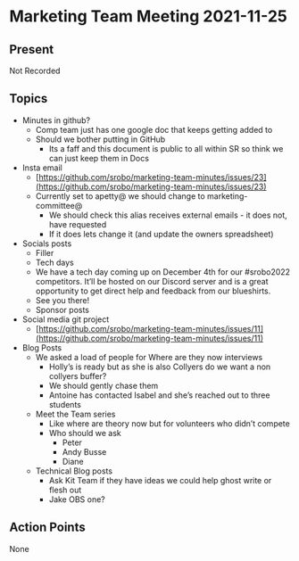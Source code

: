 # Marketing Team Meeting 2021-11-25

## Present

Not Recorded

## Topics

- Minutes in github?
  - Comp team just has one google doc that keeps getting added to
  - Should we bother putting in GitHub
    - Its a faff and this document is public to all within SR so think we can just keep them in Docs
- Insta email
  - [https://github.com/srobo/marketing-team-minutes/issues/23](https://github.com/srobo/marketing-team-minutes/issues/23)
  - Currently set to apetty@ we should change to marketing-committee@
    - We should check this alias receives external emails - it does not, have requested
    - If it does lets change it (and update the owners spreadsheet)
- Socials posts
  - Filler
  - Tech days
  - We have a tech day coming up on December 4th for our #srobo2022 competitors. It’ll be hosted on our Discord server and is a great opportunity to get direct help and feedback from our blueshirts.
  - See you there!
  - Sponsor posts
- Social media git project
  - [https://github.com/srobo/marketing-team-minutes/issues/11](https://github.com/srobo/marketing-team-minutes/issues/11)
- Blog Posts
  - We asked a load of people for Where are they now interviews
    - Holly’s is ready but as she is also Collyers do we want a non collyers buffer?
    - We should gently chase them
    - Antoine has contacted Isabel and she’s reached out to three students
  - Meet the Team series
    - Like where are theory now but for volunteers who didn’t compete
    - Who should we ask
      - Peter
      - Andy Busse
      - Diane
  - Technical Blog posts
    - Ask Kit Team if they have ideas we could help ghost write or flesh out
    - Jake OBS one?

## Action Points

None
